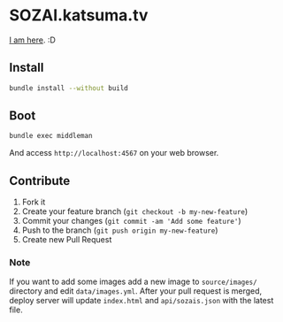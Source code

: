 # SOZAI.katsuma.tv

[I am here](https://sozai.katsuma.tv). :D

## Install

```sh
bundle install --without build
```

## Boot

```sh
bundle exec middleman
```

And access `http://localhost:4567` on your web browser.


## Contribute

1. Fork it
2. Create your feature branch (`git checkout -b my-new-feature`)
3. Commit your changes (`git commit -am 'Add some feature'`)
4. Push to the branch (`git push origin my-new-feature`)
5. Create new Pull Request

### Note

If you want to add some images add a new image to `source/images/` directory and edit `data/images.yml`.
After your pull request is merged, deploy server will update `index.html` and `api/sozais.json` with the latest file.
